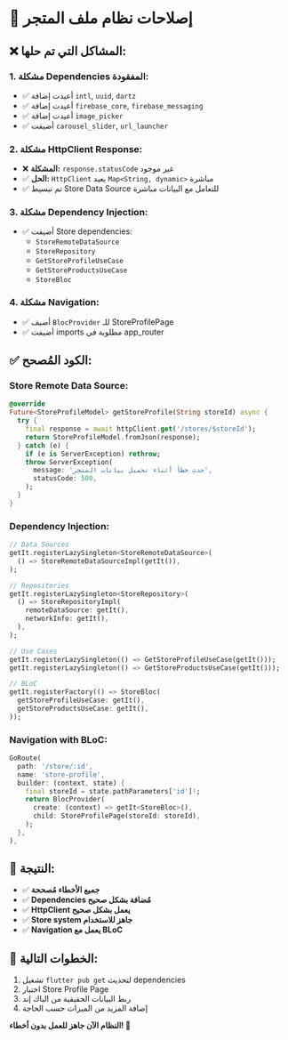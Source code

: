 # 🔧 إصلاحات نظام ملف المتجر

## ❌ **المشاكل التي تم حلها:**

### 1. **مشكلة Dependencies المفقودة:**
- ✅ أعيدت إضافة `intl`, `uuid`, `dartz`
- ✅ أعيدت إضافة `firebase_core`, `firebase_messaging`
- ✅ أعيدت إضافة `image_picker`
- ✅ أضيفت `carousel_slider`, `url_launcher`

### 2. **مشكلة HttpClient Response:**
- ❌ **المشكلة:** `response.statusCode` غير موجود
- ✅ **الحل:** `HttpClient` يعيد `Map<String, dynamic>` مباشرة
- ✅ تم تبسيط Store Data Source للتعامل مع البيانات مباشرة

### 3. **مشكلة Dependency Injection:**
- ✅ أضيفت Store dependencies:
  - `StoreRemoteDataSource`
  - `StoreRepository`
  - `GetStoreProfileUseCase`
  - `GetStoreProductsUseCase`
  - `StoreBloc`

### 4. **مشكلة Navigation:**
- ✅ أضيف `BlocProvider` للـ StoreProfilePage
- ✅ أضيفت imports مطلوبة في app_router

## ✅ **الكود المُصحح:**

### **Store Remote Data Source:**
```dart
@override
Future<StoreProfileModel> getStoreProfile(String storeId) async {
  try {
    final response = await httpClient.get('/stores/$storeId');
    return StoreProfileModel.fromJson(response);
  } catch (e) {
    if (e is ServerException) rethrow;
    throw ServerException(
      message: 'حدث خطأ أثناء تحميل بيانات المتجر',
      statusCode: 500,
    );
  }
}
```

### **Dependency Injection:**
```dart
// Data Sources
getIt.registerLazySingleton<StoreRemoteDataSource>(
  () => StoreRemoteDataSourceImpl(getIt()),
);

// Repositories
getIt.registerLazySingleton<StoreRepository>(
  () => StoreRepositoryImpl(
    remoteDataSource: getIt(),
    networkInfo: getIt(),
  ),
);

// Use Cases
getIt.registerLazySingleton(() => GetStoreProfileUseCase(getIt()));
getIt.registerLazySingleton(() => GetStoreProductsUseCase(getIt()));

// BLoC
getIt.registerFactory(() => StoreBloc(
  getStoreProfileUseCase: getIt(),
  getStoreProductsUseCase: getIt(),
));
```

### **Navigation with BLoC:**
```dart
GoRoute(
  path: '/store/:id',
  name: 'store-profile',
  builder: (context, state) {
    final storeId = state.pathParameters['id']!;
    return BlocProvider(
      create: (context) => getIt<StoreBloc>(),
      child: StoreProfilePage(storeId: storeId),
    );
  },
),
```

## 🎯 **النتيجة:**
- ✅ **جميع الأخطاء مُصححة**
- ✅ **Dependencies مُضافة بشكل صحيح**
- ✅ **HttpClient يعمل بشكل صحيح**
- ✅ **Store system جاهز للاستخدام**
- ✅ **Navigation يعمل مع BLoC**

## 🚀 **الخطوات التالية:**
1. تشغيل `flutter pub get` لتحديث dependencies
2. اختبار Store Profile Page
3. ربط البيانات الحقيقية من الباك إند
4. إضافة المزيد من الميزات حسب الحاجة

**النظام الآن جاهز للعمل بدون أخطاء! 🎉**